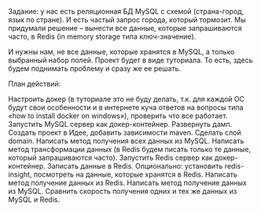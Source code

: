 Задание: у нас есть реляционная БД MySQL с схемой (страна-город, язык по стране). И есть частый запрос города, который тормозит. Мы придумали решение – вынести все данные, которые запрашиваются часто, в Redis (in memory storage типа ключ-значение).

И нужны нам, не все данные, которые хранятся в MySQL, а только выбранный набор полей. Проект будет в виде туториала. То есть, здесь будем поднимать проблему и сразу же ее решать.


План действий:

Настроить докер (в туториале это не буду делать, т.к. для каждой ОС будут свои особенности и в интернете куча ответов на вопросы типа «how to install docker on windows»), проверить что все работает.
Запустить MySQL сервер как докер-контейнер.
Развернуть дамп.
Создать проект в Идее, добавить зависимости maven.
Сделать слой domain.
Написать метод получения всех данных из MySQL.
Написать метод трансформации данных (в Redis будем писать только те данные, который запрашиваются часто).
Запустить Redis сервер как докер-контейнер.
Записать данные в Redis.
Опционально: установить redis-insight, посмотреть на данные, которые хранятся в Redis.
Написать метод получение данных из Redis.
Написать метод получение данных из MySQL.
Сравнить скорость получения одних и тех же данных из MySQL и Redis.
